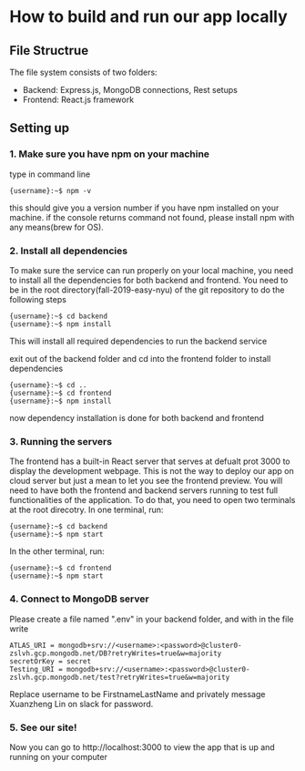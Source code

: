 # How to build and run our app locally
## File Structrue
The file system consists of two folders:
- Backend: Express.js, MongoDB connections, Rest setups
- Frontend: React.js framework
## Setting up
### 1. Make sure you have npm on your machine
type in command line 
```console
{username}:~$ npm -v
```
this should give you a version number if you have npm installed on your machine.
if the console returns command not found, please install npm with any means(brew for OS).
### 2. Install all dependencies
To make sure the service can run properly on your local machine, you need to install all the dependencies for both backend and frontend. You need to be in the root directory(fall-2019-easy-nyu) of the git repository to do the following steps
```console
{username}:~$ cd backend
{username}:~$ npm install
```
This will install all required dependencies to run the backend service

exit out of the backend folder and cd into the frontend folder to install dependencies 
```console
{username}:~$ cd ..
{username}:~$ cd frontend
{username}:~$ npm install
```
now dependency installation is done for both backend and frontend
### 3. Running the servers
The frontend has a built-in React server that serves at defualt prot 3000 to display the development webpage. This is not the way to deploy our app on cloud server but just a mean to let you see the frontend preview.
You will need to have both the frontend and backend servers running to test full functionalities of the application.
To do that, you need to open two terminals at the root direcotry.
In one terminal, run:
```console
{username}:~$ cd backend
{username}:~$ npm start
```
In the other terminal, run:
```console
{username}:~$ cd frontend
{username}:~$ npm start
```
### 4. Connect to MongoDB server
Please create a file named ".env" in your backend folder, and with in the file write
```
ATLAS_URI = mongodb+srv://<username>:<password>@cluster0-zslvh.gcp.mongodb.net/DB?retryWrites=true&w=majority
secretOrKey = secret
Testing_URI = mongodb+srv://<username>:<password>@cluster0-zslvh.gcp.mongodb.net/test?retryWrites=true&w=majority
```
Replace username to be FirstnameLastName and privately message Xuanzheng Lin on slack for password.
  
### 5. See our site!
Now you can go to http://localhost:3000 to view the app that is up and running on your computer
